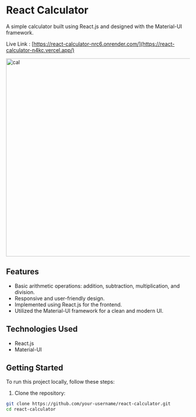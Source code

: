 # React Calculator

A simple calculator built using React.js and designed with the Material-UI framework.

Live Link : [https://react-calculator-nrc6.onrender.com/](https://react-calculator-n4kc.vercel.app/)


<img width="542" alt="cal" src="https://github.com/shyam728/react-calculator/assets/116745835/535aa77b-4f38-4a39-8f50-876fab8fb767">

## Features

- Basic arithmetic operations: addition, subtraction, multiplication, and division.
- Responsive and user-friendly design.
- Implemented using React.js for the frontend.
- Utilized the Material-UI framework for a clean and modern UI.

## Technologies Used

- React.js
- Material-UI

## Getting Started

To run this project locally, follow these steps:

1. Clone the repository:

```bash
git clone https://github.com/your-username/react-calculator.git
cd react-calculator




